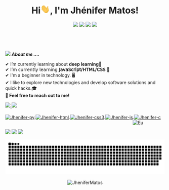<h1 align="center">Hi<img src="https://raw.githubusercontent.com/ABSphreak/ABSphreak/master/gifs/Hi.gif" width="30px">, I'm Jhénifer Matos!</h1>

<div>
<p align="center">
<img src="https://img.shields.io/badge/Age-19-black"/>
<img src="https://img.shields.io/badge/Focus-Web Programming-black"/>
<img src="https://img.shields.io/badge/Languages-English, Spanish & Portuguese-black"/>
 <img src="https://img.shields.io/badge/Live-Brazil-black"/></p>
</div>
<h1></h1>

<br><br>
<img src="https://media.giphy.com/media/9A4VXopO66WMraBtss/giphy.gif" width="30px">&nbsp;***About me ....***

 ✔ I’m currently learning about **deep learning**🥰<br>
 ✔ I’𝗆 𝖼𝗎𝗋𝗋𝖾𝗇𝗍𝗅𝗒 𝗅𝖾𝖺𝗋𝗇𝗂𝗇𝗀 **𝖩𝖺𝗏𝖺𝖲𝖼𝗋𝗂𝗉𝗍/𝖧𝖳𝖬𝖫/𝖢𝖲𝖲** 🧠<br>
 ✔ I'm a beginner in technology. 🖥️<br>
 ✔ I like to explore new technologies and develop software solutions and quick hacks.🎓 <br>
 **💬  Feel free to reach out to me!** <br>
  

                                                                                  
     
<div>
  <a href="https://github.com/JheniferMatos">
  <img height="150em" src="https://github-readme-stats.vercel.app/api?username=JheniferMatos&count_private=true&show_icons=true&theme=gotham&include_all_commits"/>
  <img height="150em" src="https://github-readme-stats.vercel.app/api/top-langs/?username=JheniferMatos&count_private=true&layout=compact&theme=gotham&include_all_commits"/>
</div>

<div style="display> inline_block"><br>
  <img align="center" alt="Jhenifer-py" height="30" width="40"
src="https://cdn.jsdelivr.net/gh/devicons/devicon/icons/python/python-original.svg">
  <img align="center" alt="Jhenifer-html" height="30" width="40"
src="https://cdn.jsdelivr.net/gh/devicons/devicon/icons/html5/html5-original.svg">
  <img align="center" alt="Jhenifer-css3" height="30" width="40"
src="https://cdn.jsdelivr.net/gh/devicons/devicon/icons/css3/css3-original.svg">
  <img align="center" alt="Jhenifer-js" height="30" width="40"
src="https://cdn.jsdelivr.net/gh/devicons/devicon/icons/javascript/javascript-plain.svg">
  <img align="center" alt="Jhenifer-c" height="30" width="40"
src="https://cdn.jsdelivr.net/gh/devicons/devicon/icons/c/c-original.svg">
   <img align="right" alt="Eu"  height="40%" width="20%"
src="https://i.picasion.com/pic91/66d336197eff1566ed842211ff5fe428.gif">
</div>
 
##

<div>
 <a href="https://api.whatsapp.com/send?phone=5566981339269" target="_blank"><img src="https://img.shields.io/badge/WhatsApp-25D366?style=for-the-badge&logo=whatsapp&logoColor=white" target="_blank"></a>
 <a href="mailto:jhenifer.mendoncap@gmail.com" target="_blank"><img src="https://img.shields.io/badge/Gmail-D14836?style=for-the-badge&logo=gmail&logoColor=white" target="_blank"></a>
 <a href="https://www.linkedin.com/in/jhenifer-mendonça-0027651b8/" target="_blank"><img src="https://img.shields.io/badge/LinkedIn-0077B5?style=for-the-badge&logo=linkedin&logoColor=white" target="_blank"></a>

 
 ![Snake animation](https://github.com/JheniferMatos/JheniferMatos/blob/output/github-contribution-grid-snake.svg)
 
 </div>
 <p align="center"><img src="https://github-readme-streak-stats.herokuapp.com/?user=JheniferMatos&theme=gotham" alt="JheniferMatos"  /></p>
 
 
 
